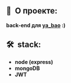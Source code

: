 <h2><b>🔧&nbsp;&nbsp;О проекте:</b></h2>

 <b>back-end для <a href="https://github.com/ihopeyoucanfly/ya_bao-frontend">ya_bao</a> :)</b>


<h2><b>🛠&nbsp;&nbsp;stack:</b></h2>

- <b>node (express)</b>
- <b>mongoDB</b>
- <b>JWT</b>
